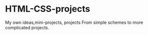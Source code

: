 # HTML-CSS-projects
My own ideas,mini-projects, projects
From simple schemes to more complicated projects.
